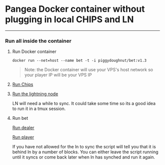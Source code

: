 # Pangea Docker container without plugging in local CHIPS and LN

---------------------
### Run all inside the container


1. Run Docker container

    `docker run --net=host --name bet -t -i piggydoughnut/bet:v1.3`

    > Note: the Docker container will use your VPS's host network so your player IP will be your VPS IP

2. [Run Chips](https://github.com/chips-blockchain/bet/blob/master/compile.md#running-chips-daemon)


3. [Run the lightning node](https://github.com/chips-blockchain/bet/blob/master/compile.md#running-the-lightning-daemon)

    LN will need a while to sync. It could take some time so its a good idea to run it in a tmux session.

4. Run bet

    [Run dealer](https://github.com/chips-blockchain/bet/blob/master/compile.md#running-bet-dealer)

    [Run player](https://github.com/chips-blockchain/bet/blob/master/compile.md#running-bet-player)    

    If you have not allowed for the ln to sync the script will tell you that it is behind ln by a number of blocks.
You can either leave the script running until it syncs or come back later when ln has synched and run it again.

